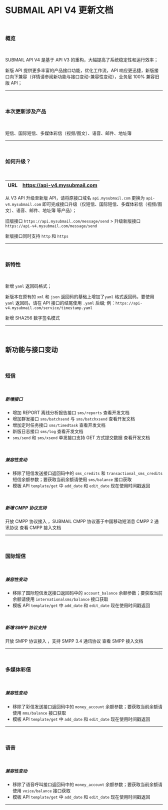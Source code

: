 # SUBMAIL API V4 更新文档

<br>

### 概览

<br>

SUBMAIL API V4 是基于 API V3 的重构，大幅提高了系统稳定性和运行效率；

新版 API 提供更多丰富的产品接口功能，优化工作流，API 响应更迅捷，新版接口向下兼容（详情请参阅新功能与接口变动-兼容性变动），业务层 100% 兼容旧版 API；

------

<br>

### 本次更新涉及产品

<br>

短信、国际短信、多媒体彩信（视频/图文）、语音、邮件、地址簿

------

<br>

### 如何升级？

<br>

| URL  | https://api-v4.mysubmail.com |
| ---- | ---------------------------- |

从 V3 API 升级至新版 API，请将原接口域名 `api.mysubmail.com` 更换为 `api-v4.mysubmail.com` 即可完成接口升级（仅短信、国际短信、多媒体彩信（视频/图文）、语音、邮件、地址簿 等产品）；

旧版接口 `https://api.mysubmail.com/message/send`  > 升级新版接口  `https://api-v4.mysubmail.com/message/send`

新版接口同时支持 `http` 和 `https` 

------

<br>

### 新特性

<br>

新增 `yaml` 返回码格式；

新版本在原有的 `xml` 和 `json` 返回码的基础上增加了`yaml` 格式返回码，要使用 `yaml` 返回码，请在 API 接口的结尾使用 `.yaml` 后缀; 例：`https://api-v4.mysubmail.com/service/timestamp.yaml`

新增 SHA256 数字签名模式

------

<br>

## 新功能与接口变动

<br>

### 短信

<br>

##### 新增接口

- 增加 REPORT 离线分析报告接口  `sms/reports`  查看开发文档
- 增加群发接口 `sms/batchsend` 与 `sms/batchxsend`  查看开发文档
- 增加定时任务接口 `sms/timedtask`  查看开发文档
- 新版日志接口 `sms/log` 查看开发文档
- `sms/send` 和 `sms/xsend` 单发接口支持 GET 方式提交数据  查看开发文档

<br>

##### 兼容性变动

- 移除了短信发送接口返回码中的 `sms_credits`  和 `transactional_sms_credits` 短信余额参数；要获取当前余额请使用 `sms/balance` 接口获取
- 模板 API `template/get` 中 `add_date` 和 `edit_date` 现在使用时间戳返回

<br>

##### 新增 CMPP 协议支持

开放 CMPP 协议接入 ，SUBMAIL CMPP 协议基于中国移动短消息 CMPP 2 通讯协议  查看 CMPP 接入文档

------

<br>

### 国际短信

<br>

##### 兼容性变动

- 移除了国际短信发送接口返回码中的 `account_balance`  余额参数；要获取当前余额请使用 `internationalsms/balance` 接口获取
- 模板 API `template/get` 中 `add_date` 和 `edit_date` 现在使用时间戳返回

<br>

##### 新增 SMPP 协议支持

开放 SMPP 协议接入 ，支持 SMPP 3.4 通讯协议  查看 SMPP 接入文档

------

<br>

### 多媒体彩信

<br>

##### 兼容性变动

- 移除了彩信发送接口返回码中的 `money_account`  余额参数；要获取当前余额请使用 `mms/balance` 接口获取
- 模板 API `template/get` 中 `add_date` 和 `edit_date` 现在使用时间戳返回

------

<br>



### 语音

<br>

##### 兼容性变动

- 移除了语音呼叫接口返回码中的 `money_account`  余额参数；要获取当前余额请使用 `voice/balance` 接口获取
- 模板 API `template/get` 中 `add_date` 和 `edit_date` 现在使用时间戳返回

------

